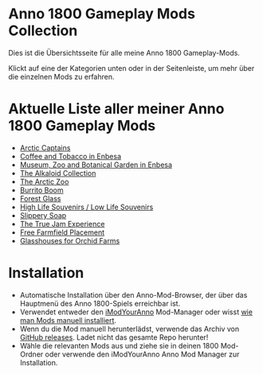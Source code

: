 # Anno 1800 Gameplay Mods Collection

Dies ist die Übersichtsseite für alle meine Anno 1800 Gameplay-Mods.

Klickt auf eine der Kategorien unten oder in der Seitenleiste, um mehr über die einzelnen Mods zu erfahren.

# Aktuelle Liste aller meiner Anno 1800 Gameplay Mods

- [Arctic Captains](/de/Anno1800/GameplayModsCollection/ArcticCaptains.md)
- [Coffee and Tobacco in Enbesa](/de/Anno1800/GameplayModsCollection/CoffeeandTobaccoinEnbesa.md)
- [Museum, Zoo and Botanical Garden in Enbesa](/de/Anno1800/GameplayModsCollection/MuseumZooandBotanicalGardeninEnbesa.md)
- [The Alkaloid Collection](/de/Anno1800/GameplayModsCollection/AlkaloidCollection.md)
- [The Arctic Zoo](/de/Anno1800/GameplayModsCollection/ArcticZoo.md)
- [Burrito Boom](/de/Anno1800/GameplayModsCollection/BurritoBoom.md)
- [Forest Glass](/de/Anno1800/GameplayModsCollection/ForestGlass.md)
- [High Life Souvenirs / Low Life Souvenirs](/de/Anno1800/GameplayModsCollection/Souvenirs.md)
- [Slippery Soap](/de/Anno1800/GameplayModsCollection/SlipperySoap.md)
- [The True Jam Experience](/de/Anno1800/GameplayModsCollection/TrueJamExperience.md)
- [Free Farmfield Placement](/de/Anno1800/GameplayModsCollection/FreeFarmfieldPlacement.md)
- [Glasshouses for Orchid Farms](/de/Anno1800/GameplayModsCollection/GlasshousesforOrchidFarms.md)

# Installation
- Automatische Installation über den Anno-Mod-Browser, der über das Hauptmenü des Anno 1800-Spiels erreichbar ist.
- Verwendet entweder den [iModYourAnno](https://github.com/anno-mods/iModYourAnno/releases) Mod-Manager oder wisst [wie man Mods manuell installiert](https://github.com/jakobharder/anno1800-mod-loader#mods).
- Wenn du die Mod manuell herunterlädst, verwende das Archiv von [GitHub releases](https://github.com/Taludas/GameplayModsCollection/releases). Ladet nicht das gesamte Repo herunter!
- Wähle die relevanten Mods aus und ziehe sie in deinen 1800 Mod-Ordner oder verwende den iModYourAnno Anno Mod Manager zur Installation.